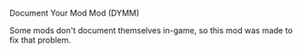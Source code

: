 Document Your Mod Mod (DYMM)

Some mods don't document themselves in-game, so this mod was made to fix that problem.
